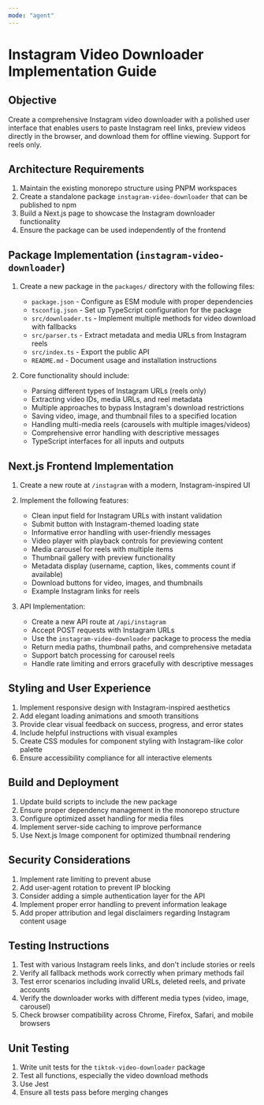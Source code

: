 ```yaml
---
mode: "agent"
---
```


# Instagram Video Downloader Implementation Guide

## Objective

Create a comprehensive Instagram video downloader with a polished user interface that enables users to paste Instagram reel links, preview videos directly in the browser, and download them for offline viewing. Support for reels only.

## Architecture Requirements

1. Maintain the existing monorepo structure using PNPM workspaces
2. Create a standalone package `instagram-video-downloader` that can be published to npm
3. Build a Next.js page to showcase the Instagram downloader functionality
4. Ensure the package can be used independently of the frontend

## Package Implementation (`instagram-video-downloader`)

1. Create a new package in the `packages/` directory with the following files:

   - `package.json` - Configure as ESM module with proper dependencies
   - `tsconfig.json` - Set up TypeScript configuration for the package
   - `src/downloader.ts` - Implement multiple methods for video download with fallbacks
   - `src/parser.ts` - Extract metadata and media URLs from Instagram reels
   - `src/index.ts` - Export the public API
   - `README.md` - Document usage and installation instructions

2. Core functionality should include:
   - Parsing different types of Instagram URLs (reels only)
   - Extracting video IDs, media URLs, and reel metadata
   - Multiple approaches to bypass Instagram's download restrictions
   - Saving video, image, and thumbnail files to a specified location
   - Handling multi-media reels (carousels with multiple images/videos)
   - Comprehensive error handling with descriptive messages
   - TypeScript interfaces for all inputs and outputs

## Next.js Frontend Implementation

1. Create a new route at `/instagram` with a modern, Instagram-inspired UI
2. Implement the following features:

   - Clean input field for Instagram URLs with instant validation
   - Submit button with Instagram-themed loading state
   - Informative error handling with user-friendly messages
   - Video player with playback controls for previewing content
   - Media carousel for reels with multiple items
   - Thumbnail gallery with preview functionality
   - Metadata display (username, caption, likes, comments count if available)
   - Download buttons for video, images, and thumbnails
   - Example Instagram links for reels

3. API Implementation:
   - Create a new API route at `/api/instagram`
   - Accept POST requests with Instagram URLs
   - Use the `instagram-video-downloader` package to process the media
   - Return media paths, thumbnail paths, and comprehensive metadata
   - Support batch processing for carousel reels
   - Handle rate limiting and errors gracefully with descriptive messages

## Styling and User Experience

1. Implement responsive design with Instagram-inspired aesthetics
2. Add elegant loading animations and smooth transitions
3. Provide clear visual feedback on success, progress, and error states
4. Include helpful instructions with visual examples
5. Create CSS modules for component styling with Instagram-like color palette
6. Ensure accessibility compliance for all interactive elements

## Build and Deployment

1. Update build scripts to include the new package
2. Ensure proper dependency management in the monorepo structure
3. Configure optimized asset handling for media files
4. Implement server-side caching to improve performance
5. Use Next.js Image component for optimized thumbnail rendering

## Security Considerations

1. Implement rate limiting to prevent abuse
2. Add user-agent rotation to prevent IP blocking
3. Consider adding a simple authentication layer for the API
4. Implement proper error handling to prevent information leakage
5. Add proper attribution and legal disclaimers regarding Instagram content usage

## Testing Instructions

1. Test with various Instagram reels links, and don't include stories or reels
2. Verify all fallback methods work correctly when primary methods fail
3. Test error scenarios including invalid URLs, deleted reels, and private accounts
4. Verify the downloader works with different media types (video, image, carousel)
5. Check browser compatibility across Chrome, Firefox, Safari, and mobile browsers

## Unit Testing

1. Write unit tests for the `tiktok-video-downloader` package
2. Test all functions, especially the video download methods
3. Use Jest
4. Ensure all tests pass before merging changes
